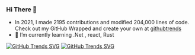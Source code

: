 ### Hi There 👋
- In 2021, I made 2195 contributions and modified 204,000 lines of code. Check out my GitHub Wrapped and create your own at [githubtrends](githubtrends.io/wrapped/joesdu)
- 🌱 I’m currently learning .Net , react, Rust

[![GitHub Trends SVG](https://api.githubtrends.io/user/svg/joesdu/langs?time_range=one_year&theme=dark)](https://githubtrends.io)
[![GitHub Trends SVG](https://api.githubtrends.io/user/svg/joesdu/repos?time_range=one_year&theme=dark)](https://githubtrends.io)
<!--
**joesdu/joesdu** is a ✨ _special_ ✨ repository because its `README.md` (this file) appears on your GitHub profile.

Here are some ideas to get you started:

- 🔭 I’m currently working on ...
- 👯 I’m looking to collaborate on ...
- 🤔 I’m looking for help with ...
- 💬 Ask me about ...
- 📫 How to reach me: ...
- 😄 Pronouns: ...
- ⚡ Fun fact: ...
-->
